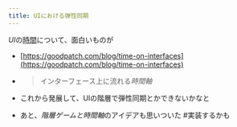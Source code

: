 ```yaml
---
title: UIにおける弾性同期
---
```


*UI*の[時間](%E6%99%82%E9%96%93.md)について、面白いものが

* [https://goodpatch.com/blog/time-on-interfaces](https://goodpatch.com/blog/time-on-interfaces)

* 
   > 
   > インターフェース上に流れる*時間軸*

* これから発展して、UIの階層で弾性同期とかできないかなと

* あと、*階層ゲームと時間軸*のアイデアも思いついた
  \#実装するかも
